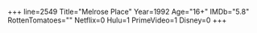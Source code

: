 +++
line=2549
Title="Melrose Place"
Year=1992
Age="16+"
IMDb="5.8"
RottenTomatoes=""
Netflix=0
Hulu=1
PrimeVideo=1
Disney=0
+++

